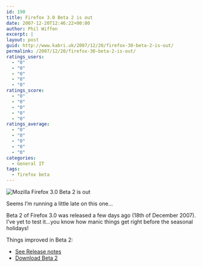 ```yaml
---
id: 190
title: Firefox 3.0 Beta 2 is out
date: 2007-12-20T12:46:22+00:00
author: Phil Wiffen
excerpt: |
layout: post
guid: http://www.kabri.uk/2007/12/20/firefox-30-beta-2-is-out/
permalink: /2007/12/20/firefox-30-beta-2-is-out/
ratings_users:
  - "0"
  - "0"
  - "0"
  - "0"
  - "0"
ratings_score:
  - "0"
  - "0"
  - "0"
  - "0"
  - "0"
ratings_average:
  - "0"
  - "0"
  - "0"
  - "0"
  - "0"
categories:
  - General IT
tags:
  - firefox beta
---
```

![Mozilla Firefox 3.0 Beta 2 is out](http://www.kabri.uk/wp-content/uploads/2007/12/firefox-wordmark-horizontal3.png)

Seems I&#8217;m running a little late on this one&#8230;

Beta 2 of Firefox 3.0 was released a few days ago (18th of December 2007). I&#8217;ve yet to test it&#8230;you know how manic things get right before the seasonal holidays!

Things improved in Beta 2:

  * [See Release notes](http://www.mozilla.com/en-US/firefox/3.0b2/releasenotes/)
  * [Download Beta 2](http://www.mozilla.com/en-US/firefox/all-beta.html)